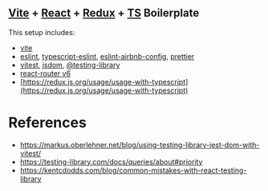 ## [Vite](https://vitejs.dev/) + [React](https://reactjs.org/) + [Redux](https://redux.js.org/) + [TS](https://www.typescriptlang.org/) Boilerplate

This setup includes:
* [vite](https://vitejs.dev/)
* [eslint](https://eslint.org/), [typescript-eslint](https://typescript-eslint.io/),
[eslint-airbnb-config](https://github.com/airbnb/javascript), [prettier](https://prettier.io/)
* [vitest](https://vitest.dev/), [jsdom](https://github.com/jsdom/jsdom),
[@testing-library](https://testing-library.com/)
* [react-router v6](https://reactrouter.com/en/main)
* [https://redux.js.org/usage/usage-with-typescript](https://redux.js.org/usage/usage-with-typescript)

# References

* https://markus.oberlehner.net/blog/using-testing-library-jest-dom-with-vitest/
* https://testing-library.com/docs/queries/about#priority
* https://kentcdodds.com/blog/common-mistakes-with-react-testing-library
